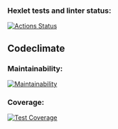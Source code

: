 ### Hexlet tests and linter status:
[![Actions Status](https://github.com/ulskHeprit/php-project-48/actions/workflows/hexlet-check.yml/badge.svg)](https://github.com/ulskHeprit/php-project-48/actions)

## Codeclimate

### Maintainability:
[![Maintainability](https://api.codeclimate.com/v1/badges/0489be6371b31b4b5b4b/maintainability)](https://codeclimate.com/github/ulskHeprit/php-project-48/maintainability)

### Coverage:
[![Test Coverage](https://api.codeclimate.com/v1/badges/0489be6371b31b4b5b4b/test_coverage)](https://codeclimate.com/github/ulskHeprit/php-project-48/test_coverage)